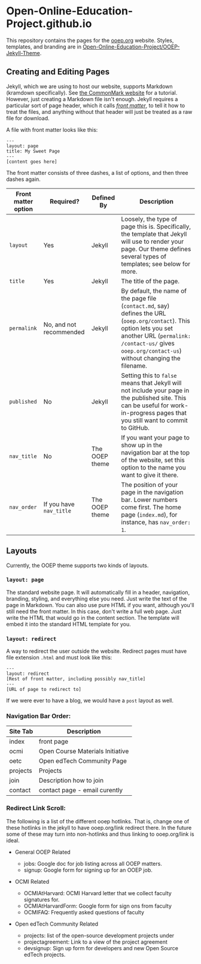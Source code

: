 # Open-Online-Education-Project.github.io

This repository contains the pages for the [ooep.org](https://ooep.org) website.  Styles, templates, and branding are in [Open-Online-Education-Project/OOEP-Jekyll-Theme](https://github.com/Open-Online-Education-Project/OOEP-Jekyll-Theme).

## Creating and Editing Pages

Jekyll, which we are using to host our website, supports Markdown (kramdown specifically).  See [the CommonMark website](https://commonmark.org/help/) for a tutorial.  However, just creating a Markdown file isn't enough.  Jekyll requires a particular sort of page header, which it calls [_front matter_](https://jekyllrb.com/docs/front-matter/), to tell it how to treat the files, and anything without that header will just be treated as a raw file for download.

A file with front matter looks like this:
```
---
layout: page
title: My Sweet Page
---
[content goes here]
```

The front matter consists of three dashes, a list of options, and then three dashes again.

| Front matter option | Required? | Defined By | Description |
| --- | --- | --- | --- |
| `layout` | Yes | Jekyll | Loosely, the type of page this is.  Specifically, the template that Jekyll will use to render your page.  Our theme defines several types of templates; see below for more. |
| `title` | Yes | Jekyll | The title of the page. |
| `permalink` | No, and not recommended | Jekyll | By default, the name of the page file (`contact.md`, say) defines the URL (`ooep.org/contact`).  This option lets you set another URL (`permalink: /contact-us/` gives `ooep.org/contact-us`) without changing the filename. |
| `published` | No | Jekyll | Setting this to `false` means that Jekyll will not include your page in the published site.  This can be useful for work-in-progress pages that you still want to commit to GitHub. |
| `nav_title` | No | The OOEP theme | If you want your page to show up in the navigation bar at the top of the website, set this option to the name you want to give it there. |
| `nav_order` | If you have `nav_title` | The OOEP theme | The position of your page in the navigation bar.  Lower numbers come first.  The home page (`index.md`), for instance, has `nav_order: 1`. |

## Layouts

Currently, the OOEP theme supports two kinds of layouts.

### `layout: page`
The standard website page.  It will automatically fill in a header, navigation, branding, styling, and everything else you need.  Just write the text of the page in Markdown.  You can also use pure HTML if you want, although you'll still need the front matter.  In this case, don't write a full web page.  Just write the HTML that would go in the content section.  The template will embed it into the standard HTML template for you.

### `layout: redirect`
A way to redirect the user outside the website.  Redirect pages must have file extension `.html` and must look like this:

```
---
layout: redirect
[Rest of front matter, including possibly nav_title]
---
[URL of page to redirect to]
```

If we were ever to have a blog, we would have a `post` layout as well.

### Navigation Bar Order:
| Site Tab | Description|
|----| -----------|
| index | front page | 
| ocmi | Open Course Materials Initiative |
| oetc | Open edTech Community Page |
| projects | Projects |
| join | Description how to join | 
| contact | contact page - email curently |

### Redirect Link Scroll: 

The following is a list of the different ooep hotlinks. That is, change one of these hotlinks in the jekyll to have ooep.org/link redirect there. In the future some of these may turn into non-hotlinks and thus linking to ooep.org/link is ideal. 

* General OOEP Related
  * jobs: Google doc for job listing across all OOEP matters. 
  * signup: Google form for signing up for an OOEP job. 

* OCMI Related
  * OCMIAtHarvard: OCMI Harvard letter that we collect faculty signatures for. 
  * OCMIAtHarvardForm: Google form for sign ons from faculty
  * OCMIFAQ: Frequently asked questions of faculty 

* Open edTech Community Related
  * projects: list of the open-source development projects under 
  * projectagreement: Link to a view of the project agreement
  * devsignup: Sign up form for developers and new Open Source edTech projects. 

